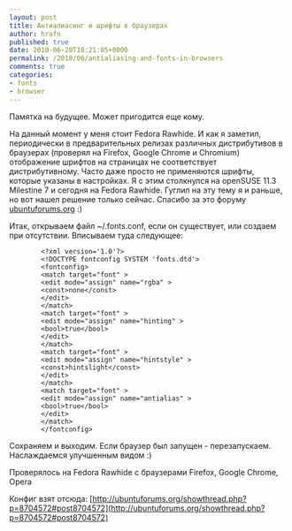 ```yaml
---
layout: post
title: Антиалиасинг и шрифты в браузерах
author: hrafn
published: true
date: 2010-06-20T18:21:05+0000
permalink: /2010/06/antialiasing-and-fonts-in-browsers
comments: true
categories:
- fonts
- browser
---
```


Памятка на будущее. Может пригодится еще кому.

На данный момент у меня стоит Fedora Rawhide. И как я заметил, периодически в
предварительных релизах различных дистрибутивов в браузерах (проверял на
Firefox, Google Chrome и Chromium) отображение шрифтов на страницах не
соответствует дистрибутивному. Часто даже просто не применяются шрифты,
которые указаны в настройках. Я с этим столкнулся на openSUSE 11.3 Milestine 7
и сегодня на Fedora Rawhide. Гуглил на эту тему я и раньше, но вот нашел
решение только сейчас. Спасибо за это форуму
[ubuntuforums.org](http://ubuntuforums.org) :)

<!--more-->

Итак, открываем файл ~/.fonts.conf, если он существует, или создаем при
отсутствии. Вписываем туда следующее:

			<?xml version='1.0'?>
			<!DOCTYPE fontconfig SYSTEM 'fonts.dtd'>
			<fontconfig>
			<match target="font" >
			<edit mode="assign" name="rgba" >
			<const>none</const>
			</edit>
			</match>
			<match target="font" >
			<edit mode="assign" name="hinting" >
			<bool>true</bool>
			</edit>
			</match>
			<match target="font" >
			<edit mode="assign" name="hintstyle" >
			<const>hintslight</const>
			</edit>
			</match>
			<match target="font" >
			<edit mode="assign" name="antialias" >
			<bool>true</bool>
			</edit>
			</match>
			</fontconfig>

Сохраняем и выходим. Если браузер был запущен - перезапускаем. Наслаждаемся
улучшенным видом :)

Проверялось на Fedora Rawhide с браузерами Firefox, Google Chrome, Opera

Конфиг взят отсюда: [http://ubuntuforums.org/showthread.php?p=8704572#post8704572](http://ubuntuforums.org/showthread.php?p=8704572#post8704572)

